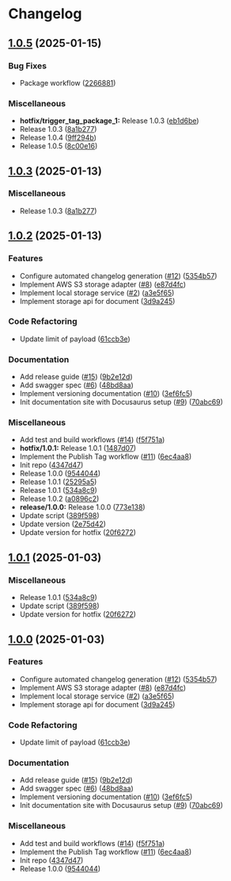 # Changelog

## [1.0.5](https://github.com/ldhyen99/project-identity-resolver/compare/1.0.3...v1.0.5) (2025-01-15)


### Bug Fixes

* Package workflow ([2266881](https://github.com/ldhyen99/project-identity-resolver/commit/226688183e0b0199ef73eb59a22815a97af3b9ea))


### Miscellaneous

* **hotfix/trigger_tag_package_1:** Release 1.0.3 ([eb1d6be](https://github.com/ldhyen99/project-identity-resolver/commit/eb1d6bed51c7683d31dc5b487bbf7dce4a59555a))
* Release 1.0.3 ([8a1b277](https://github.com/ldhyen99/project-identity-resolver/commit/8a1b2772fe1c954d1493ff0ffc4d17a1f64da761))
* Release 1.0.4 ([9ff294b](https://github.com/ldhyen99/project-identity-resolver/commit/9ff294bc3169f289095d400ca19f33d68190da77))
* Release 1.0.5 ([8c00e16](https://github.com/ldhyen99/project-identity-resolver/commit/8c00e16dfc0a73083128e8b92310adc4879224e1))

## [1.0.3](https://github.com/ldhyen99/project-identity-resolver/compare/1.0.2...v1.0.3) (2025-01-13)


### Miscellaneous

* Release 1.0.3 ([8a1b277](https://github.com/ldhyen99/project-identity-resolver/commit/8a1b2772fe1c954d1493ff0ffc4d17a1f64da761))

## [1.0.2](https://github.com/ldhyen99/project-identity-resolver/compare/v1.0.1...v1.0.2) (2025-01-13)


### Features

* Configure automated changelog generation ([#12](https://github.com/ldhyen99/project-identity-resolver/issues/12)) ([5354b57](https://github.com/ldhyen99/project-identity-resolver/commit/5354b57907ff2f81d5db24e754597cf18d874db1))
* Implement AWS S3 storage adapter ([#8](https://github.com/ldhyen99/project-identity-resolver/issues/8)) ([e87d4fc](https://github.com/ldhyen99/project-identity-resolver/commit/e87d4fc2daff566962131cc092067ceb9e8bfbca))
* Implement local storage service ([#2](https://github.com/ldhyen99/project-identity-resolver/issues/2)) ([a3e5f65](https://github.com/ldhyen99/project-identity-resolver/commit/a3e5f65441bd686733e01177c03626bfc01c09d4))
* Implement storage api for document ([3d9a245](https://github.com/ldhyen99/project-identity-resolver/commit/3d9a2455ea96e07cd5288344733112c7206a0817))


### Code Refactoring

* Update limit of payload ([61ccb3e](https://github.com/ldhyen99/project-identity-resolver/commit/61ccb3e32e4db665a7c7b471bb1b7a8cc97331bb))


### Documentation

* Add release guide ([#15](https://github.com/ldhyen99/project-identity-resolver/issues/15)) ([9b2e12d](https://github.com/ldhyen99/project-identity-resolver/commit/9b2e12d68fb614da61378252058477f0f694baaa))
* Add swagger spec ([#6](https://github.com/ldhyen99/project-identity-resolver/issues/6)) ([48bd8aa](https://github.com/ldhyen99/project-identity-resolver/commit/48bd8aaba8af89b229fae795da3a46c0e6d89f98))
* Implement versioning documentation ([#10](https://github.com/ldhyen99/project-identity-resolver/issues/10)) ([3ef6fc5](https://github.com/ldhyen99/project-identity-resolver/commit/3ef6fc52ef6ac944f701f7cd791ede38694304db))
* Init documentation site with Docusaurus setup ([#9](https://github.com/ldhyen99/project-identity-resolver/issues/9)) ([70abc69](https://github.com/ldhyen99/project-identity-resolver/commit/70abc698c090d51e2c59c7cb2d47bcc0f080fa75))


### Miscellaneous

* Add test and build workflows ([#14](https://github.com/ldhyen99/project-identity-resolver/issues/14)) ([f5f751a](https://github.com/ldhyen99/project-identity-resolver/commit/f5f751a22799512ce0a948bc3a573997b3a9031d))
* **hotfix/1.0.1:** Release 1.0.1 ([1487d07](https://github.com/ldhyen99/project-identity-resolver/commit/1487d07b10fc61fdf7087639dbfd86c4386c9dfe))
* Implement the Publish Tag workflow ([#11](https://github.com/ldhyen99/project-identity-resolver/issues/11)) ([6ec4aa8](https://github.com/ldhyen99/project-identity-resolver/commit/6ec4aa8e13f1ed3022fa6af56e54928563ff726f))
* Init repo ([4347d47](https://github.com/ldhyen99/project-identity-resolver/commit/4347d472c6c938a967459da01e41c4d4d390b9b0))
* Release 1.0.0 ([9544044](https://github.com/ldhyen99/project-identity-resolver/commit/954404413f5e8d663d4cf50861ab070d88337555))
* Release 1.0.1 ([25295a5](https://github.com/ldhyen99/project-identity-resolver/commit/25295a5579d28afae63e908a0592bfe0b1621861))
* Release 1.0.1 ([534a8c9](https://github.com/ldhyen99/project-identity-resolver/commit/534a8c90c38daea49ee26da65c11ec57e5797e9a))
* Release 1.0.2 ([a0896c2](https://github.com/ldhyen99/project-identity-resolver/commit/a0896c2b3425cc631f275370d87a2b5458f7cb33))
* **release/1.0.0:** Release 1.0.0 ([773e138](https://github.com/ldhyen99/project-identity-resolver/commit/773e13888472c9c542f0a0332caf89c84895cb04))
* Update script ([389f598](https://github.com/ldhyen99/project-identity-resolver/commit/389f59855b8047adfccec61155e7621199974678))
* Update version ([2e75d42](https://github.com/ldhyen99/project-identity-resolver/commit/2e75d426199f06fe44c2ae18a02c8baf82ef6dd1))
* Update version for hotfix ([20f6272](https://github.com/ldhyen99/project-identity-resolver/commit/20f62722e9635336731057e079e11f4cd12cc400))

## [1.0.1](https://github.com/uncefact/project-identity-resolver/compare/1.0.0...v1.0.1) (2025-01-03)


### Miscellaneous

* Release 1.0.1 ([534a8c9](https://github.com/uncefact/project-identity-resolver/commit/534a8c90c38daea49ee26da65c11ec57e5797e9a))
* Update script ([389f598](https://github.com/uncefact/project-identity-resolver/commit/389f59855b8047adfccec61155e7621199974678))
* Update version for hotfix ([20f6272](https://github.com/uncefact/project-identity-resolver/commit/20f62722e9635336731057e079e11f4cd12cc400))

## [1.0.0](https://github.com/uncefact/project-identity-resolver/compare/v1.0.0...v1.0.0) (2025-01-03)


### Features

* Configure automated changelog generation ([#12](https://github.com/uncefact/project-identity-resolver/issues/12)) ([5354b57](https://github.com/uncefact/project-identity-resolver/commit/5354b57907ff2f81d5db24e754597cf18d874db1))
* Implement AWS S3 storage adapter ([#8](https://github.com/uncefact/project-identity-resolver/issues/8)) ([e87d4fc](https://github.com/uncefact/project-identity-resolver/commit/e87d4fc2daff566962131cc092067ceb9e8bfbca))
* Implement local storage service ([#2](https://github.com/uncefact/project-identity-resolver/issues/2)) ([a3e5f65](https://github.com/uncefact/project-identity-resolver/commit/a3e5f65441bd686733e01177c03626bfc01c09d4))
* Implement storage api for document ([3d9a245](https://github.com/uncefact/project-identity-resolver/commit/3d9a2455ea96e07cd5288344733112c7206a0817))


### Code Refactoring

* Update limit of payload ([61ccb3e](https://github.com/uncefact/project-identity-resolver/commit/61ccb3e32e4db665a7c7b471bb1b7a8cc97331bb))


### Documentation

* Add release guide ([#15](https://github.com/uncefact/project-identity-resolver/issues/15)) ([9b2e12d](https://github.com/uncefact/project-identity-resolver/commit/9b2e12d68fb614da61378252058477f0f694baaa))
* Add swagger spec ([#6](https://github.com/uncefact/project-identity-resolver/issues/6)) ([48bd8aa](https://github.com/uncefact/project-identity-resolver/commit/48bd8aaba8af89b229fae795da3a46c0e6d89f98))
* Implement versioning documentation ([#10](https://github.com/uncefact/project-identity-resolver/issues/10)) ([3ef6fc5](https://github.com/uncefact/project-identity-resolver/commit/3ef6fc52ef6ac944f701f7cd791ede38694304db))
* Init documentation site with Docusaurus setup ([#9](https://github.com/uncefact/project-identity-resolver/issues/9)) ([70abc69](https://github.com/uncefact/project-identity-resolver/commit/70abc698c090d51e2c59c7cb2d47bcc0f080fa75))


### Miscellaneous

* Add test and build workflows ([#14](https://github.com/uncefact/project-identity-resolver/issues/14)) ([f5f751a](https://github.com/uncefact/project-identity-resolver/commit/f5f751a22799512ce0a948bc3a573997b3a9031d))
* Implement the Publish Tag workflow ([#11](https://github.com/uncefact/project-identity-resolver/issues/11)) ([6ec4aa8](https://github.com/uncefact/project-identity-resolver/commit/6ec4aa8e13f1ed3022fa6af56e54928563ff726f))
* Init repo ([4347d47](https://github.com/uncefact/project-identity-resolver/commit/4347d472c6c938a967459da01e41c4d4d390b9b0))
* Release 1.0.0 ([9544044](https://github.com/uncefact/project-identity-resolver/commit/954404413f5e8d663d4cf50861ab070d88337555))
